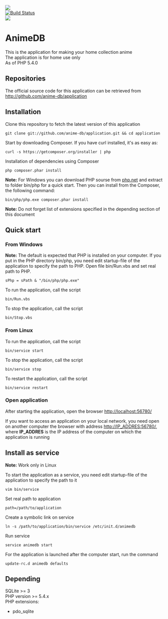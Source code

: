 <img src="http://anime-db.org/images/logo.jpg" /><br />
[![Build Status](https://travis-ci.org/anime-db/application.png)](https://travis-ci.org/anime-db/application)<br />
<img src="http://www.php.net/images/logos/php5-power-micro.png" />

# AnimeDB #

This is the application for making your home collection anime<br />
The application is for home use only<br />
As of PHP 5.4.0

## Repositories ##

The official source code for this application can be retrieved from<br />
<http://github.com/anime-db/application>

## Installation ##

Clone this repository to fetch the latest version of this application

    git clone git://github.com/anime-db/application.git && cd application

Start by downloading Composer. If you have curl installed, it's as easy as:

    curl -s https://getcomposer.org/installer | php

Installation of dependencies using Composer

    php composer.phar install

**Note:** For Windows you can download PHP sourse from [php.net](http://windows.php.net/downloads/releases/php-5.4.17-nts-Win32-VC9-x86.zip)
and extract to folder bin/php for a quick start. Then you can install from the Composer, the following command:

    bin/php/php.exe composer.phar install

**Note:** Do not forget list of extensions specified in the depending section of this document

## Quick start ##

### From Windows ###

**Note:** The default is expected that PHP is installed on your computer.
If you put in the PHP directory bin/php, you need edit startup-file of the application to specify the path to PHP.
Open file bin/Run.vbs and set real path to PHP.

    sPhp = sPath & "/bin/php/php.exe"

To run the application, call the script

    bin/Run.vbs

To stop the application, call the script

    bin/Stop.vbs

### From Linux ###

To run the application, call the script

    bin/service start

To stop the application, call the script

    bin/service stop

To restart the application, call the script

    bin/service restart

### Open application ###

After starting the application, open the browser <http://localhost:56780/>

If you want to access an application on your local network, you need open on another computer the browser with address <http://IP_ADDRES:56780/>,
where **IP_ADDRES** is the IP address of the computer on which the application is running

## Install as service ##

**Note:** Work only in Linux

To start the application as a service, you need edit startup-file of the application to specify the path to it

    vim bin/service

Set real path to application

    path=/path/to/application

Create a symbolic link on service

    ln -s /path/to/application/bin/service /etc/init.d/animedb

Run service

    service animedb start

For the application is launched after the computer start, run the command

    update-rc.d animedb defaults

## Depending ##

SQLite >= 3 <br />
PHP version >= 5.4.x<br />
PHP extensions:
* pdo_sqlite
